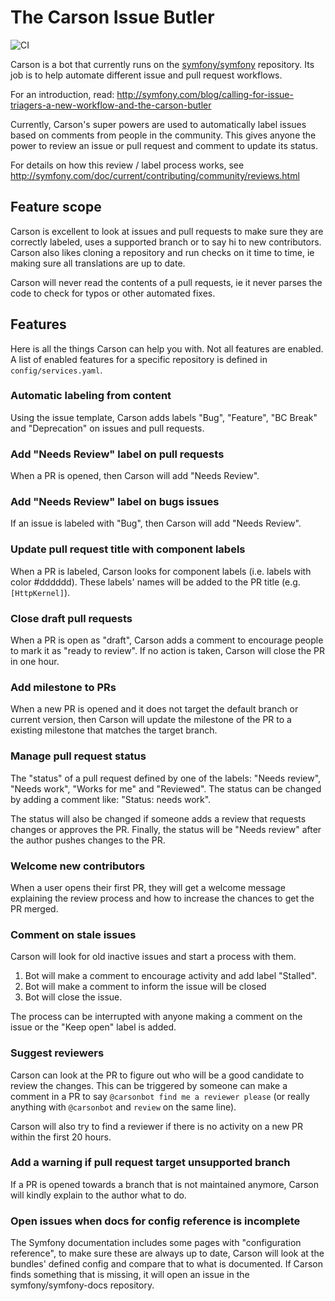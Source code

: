 The Carson Issue Butler
=======================

![CI](https://github.com/carsonbot/carsonbot/workflows/CI/badge.svg)

Carson is a bot that currently runs on the [symfony/symfony](https://github.com/symfony/symfony)
repository. Its job is to help automate different issue and pull request
workflows.

For an introduction, read: http://symfony.com/blog/calling-for-issue-triagers-a-new-workflow-and-the-carson-butler

Currently, Carson's super powers are used to automatically label issues based
on comments from people in the community. This gives anyone the power to review
an issue or pull request and comment to update its status.

For details on how this review / label process works, see http://symfony.com/doc/current/contributing/community/reviews.html

## Feature scope

Carson is excellent to look at issues and pull requests to make sure they are correctly
labeled, uses a supported branch or to say hi to new contributors. Carson also likes
cloning a repository and run checks on it time to time, ie making sure all translations
are up to date.

Carson will never read the contents of a pull requests, ie it never parses the code
to check for typos or other automated fixes.

## Features

Here is all the things Carson can help you with. Not all features are enabled. A
list of enabled features for a specific repository is defined in `config/services.yaml`.

### Automatic labeling from content

Using the issue template, Carson adds labels "Bug", "Feature", "BC Break"
and "Deprecation" on issues and pull requests.

### Add "Needs Review" label on pull requests

When a PR is opened, then Carson will add "Needs Review".

### Add "Needs Review" label on bugs issues

If an issue is labeled with "Bug", then Carson will add "Needs Review".

### Update pull request title with component labels

When a PR is labeled, Carson looks for component labels (i.e. labels with color #dddddd).
These labels' names will be added to the PR title (e.g. `[HttpKernel]`).

### Close draft pull requests

When a PR is open as "draft", Carson adds a comment to encourage people to mark it as
"ready to review". If no action is taken, Carson will close the PR in one hour.

### Add milestone to PRs

When a new PR is opened and it does not target the default branch or current version, then
Carson will update the milestone of the PR to a existing milestone that matches the target branch.

### Manage pull request status

The "status" of a pull request defined by one of the labels: "Needs review", "Needs work",
"Works for me" and "Reviewed". The status can be changed by adding a comment like:
"Status: needs work".

The status will also be changed if someone adds a review that requests changes or
approves the PR. Finally, the status will be "Needs review" after the author pushes
changes to the PR.

### Welcome new contributors

When a user opens their first PR, they will get a welcome message explaining the
review process and how to increase the chances to get the PR merged.

### Comment on stale issues

Carson will look for old inactive issues and start a process with them.

1. Bot will make a comment to encourage activity and add label "Stalled".
1. Bot will make a comment to inform the issue will be closed
1. Bot will close the issue.

The process can be interrupted with anyone making a comment on the issue or the
"Keep open" label is added.

### Suggest reviewers

Carson can look at the PR to figure out who will be a good candidate to review the
changes. This can be triggered by someone can make a comment in a PR to say
`@carsonbot find me a reviewer please` (or really anything with `@carsonbot` and
`review` on the same line).

Carson will also try to find a reviewer if there is no activity on a new PR within
the first 20 hours.

### Add a warning if pull request target unsupported branch

If a PR is opened towards a branch that is not maintained anymore, Carson will
kindly explain to the author what to do.

### Open issues when docs for config reference is incomplete

The Symfony documentation includes some pages with "configuration reference", to
make sure these are always up to date, Carson will look at the bundles' defined
config and compare that to what is documented. If Carson finds something that is
missing, it will open an issue in the symfony/symfony-docs repository.
